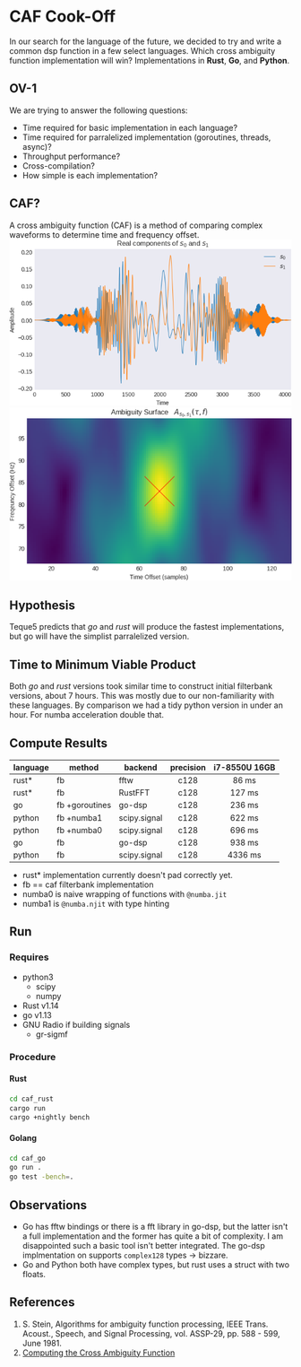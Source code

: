 # CAF Cook-Off
In our search for the language of the future, we decided to try and write a common dsp function in a few select languages. Which cross ambiguity function implementation will win? Implementations in **Rust**, **Go**, and **Python**.

## OV-1
We are trying to answer the following questions:
* Time required for basic implementation in each language?
* Time required for parralelized implementation (goroutines, threads, async)?
* Throughput performance?
* Cross-compilation?
* How simple is each implementation?

## CAF?
A cross ambiguity function (CAF) is a method of comparing complex waveforms to determine time and frequency offset.
![Signals Under Test](/docs/s0s1-time.png)
![CAF Surface](/docs/s0s1-caf.png)

## Hypothesis
Teque5 predicts that *go* and *rust* will produce the fastest implementations, but go will have the simplist parralelized version.

## Time to Minimum Viable Product
Both *go* and *rust* versions took similar time to construct initial filterbank versions, about 7 hours. This was mostly due to our non-familiarity with these languages. By comparison we had a tidy python version in under an hour. For numba acceleration double that.

## Compute Results
| language | method         | backend      | precision | i7-8550U 16GB |
|----------|----------------|--------------|:---------:|:-------------:|
| rust*    | fb             | fftw         |    c128   |      86 ms    |
| rust*    | fb             | RustFFT      |    c128   |     127 ms    |
| go       | fb +goroutines | go-dsp       |    c128   |     236 ms    |
| python   | fb +numba1     | scipy.signal |    c128   |     622 ms    |
| python   | fb +numba0     | scipy.signal |    c128   |     696 ms    |
| go       | fb             | go-dsp       |    c128   |     938 ms    |
| python   | fb             | scipy.signal |    c128   |    4336 ms    |

* rust* implementation currently doesn't pad correctly yet.
* fb == caf filterbank implementation
* numba0 is naive wrapping of functions with `@numba.jit`
* numba1 is `@numba.njit` with type hinting

## Run
### Requires
* python3
    * scipy
    * numpy
* Rust v1.14
* go v1.13
* GNU Radio if building signals
    * gr-sigmf

### Procedure
#### Rust
```bash
cd caf_rust
cargo run
cargo +nightly bench
```
#### Golang
```bash
cd caf_go
go run .
go test -bench=.
```

## Observations
* Go has fftw bindings or there is a fft library in go-dsp, but the latter isn't a full implementation and the former has quite a bit of complexity. I am disappointed such a basic tool isn't better integrated. The go-dsp implmentation on supports `complex128` types -> bizzare.
* Go and Python both have complex types, but rust uses a struct with two floats.

## References
1) S. Stein, Algorithms for ambiguity function processing,  IEEE Trans. Acoust., Speech, and Signal Processing, vol. ASSP-29, pp. 588 - 599, June 1981.
2) [Computing the Cross Ambiguity Function](http://ws.binghamton.edu/fowler/Fowler%20Personal%20Page/Publications_files/MS_Thesis_Chris_Yatrakis.pdf)
